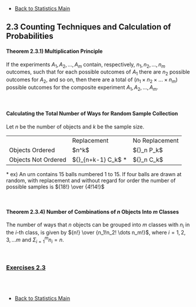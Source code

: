 * [Back to Statistics Main](../../main.md)

## 2.3 Counting Techniques and Calculation of Probabilities

#### Theorem 2.3.1) Multiplication Principle
If the experiments $A_1, A_2,...,A_m$ contain, respectively, $n_1, n_2,...,n_m$ outcomes, such that for each possible outcomes of $A_1$ there are $n_2$ possible outcomes for $A_2$, and so on, then there are a total of $(n_1 \times n_2 \times ... \times n_m)$ possible outcomes for the composite experiment $A_1, A_2,...,A_m$.

<br>

#### Calculating the Total Number of Ways for Random Sample Collection
Let $n$ be the number of objects and $k$ be the sample size.
<table>
<tr>
<td></td><td>Replacement</td><td>No Replacement</td>
</tr>
<tr>
<td>Objects Ordered</td><td> $n^k$ </td><td> ${}_n P_k$ </td>
</tr>
<tr>
<td>Objects Not Ordered</td><td> ${}_{n+k-1} C_k$ * </td><td> ${}_n C_k$ </td>
</tr>
</table>

\* ex) An urn contains 15 balls numbered 1 to 15. If four balls are drawn at random, with replacement and without
regard for order the number of possible samples is ${18!} \over {4!14!}$

<br>

#### Theorem 2.3.4) Number of Combinations of $n$ Objects Into $m$ Classes
The number of ways that $n$ objects can be grouped into $m$ classes with $n_i$ in the $i$-th class, is given by ${n!} \over {n_1!n_2! \dots n_m!}$, where $i=1,2,3, \dots m$ and $\Sigma_{i=1}^{m}n_i=n$.

<br>

### [Exercises 2.3](./exercises.md)

<br><br>

* [Back to Statistics Main](../../main.md)